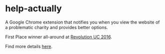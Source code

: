 # help-actually
A Google Chrome extension that notifies you when you view the website of a problematic charity and provides better options.

First Place winner all-around at <a href="https://revolutionuc.com/">Revolution UC 2016</a>.

Find more details <a href="http://devpost.com/software/helpactually">here</a>.
